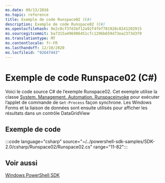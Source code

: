 ```yaml
---
ms.date: 09/13/2016
ms.topic: reference
title: Exemple de code Runspace02 (C#)
description: Exemple de code Runspace02 (C#)
ms.openlocfilehash: 9e2c0cf37d1bf12a92f4fbf781928c0241202915
ms.sourcegitcommit: ba7315a496986451cfc1296b659d73ea2373d3f0
ms.translationtype: MT
ms.contentlocale: fr-FR
ms.lasthandoff: 12/10/2020
ms.locfileid: "92647443"
---
```

# <a name="runspace02-c-code-sample"></a>Exemple de code Runspace02 (C#)

Voici le code source C# de l’exemple Runspace02. Cet exemple utilise la classe [System. Management. Automation. Runspaceinvoke](/dotnet/api/System.Management.Automation.RunspaceInvoke) pour exécuter l’applet de commande de `Get-Process` façon synchrone. Les Windows Forms et la liaison de données sont ensuite utilisés pour afficher les résultats dans un contrôle DataGridView

## <a name="code-sample"></a>Exemple de code

:::code language="csharp" source="~/../powershell-sdk-samples/SDK-2.0/csharp/Runspace02/Runspace02.cs" range="11-82":::

## <a name="see-also"></a>Voir aussi

[Windows PowerShell SDK](../windows-powershell-reference.md)
